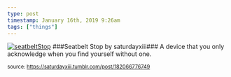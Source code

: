 ```yaml
---
type: post
timestamp: January 16th, 2019 9:26am
tags: ["things"]
---
```

[![seatbeltStop](https://64.media.tumblr.com/9a5b6e71c9d97eeb032a2e29353b9e95/tumblr_plg0w8emxG1rtskmu_r1_og_500.jpg)](https://www.thingiverse.com/make:595654)
###Seatbelt Stop by saturdayxiii###
A device that you only acknowledge when you find yourself without one.                
                
                
                                
<small>source: https://saturdayxiii.tumblr.com/post/182066776749</small>
